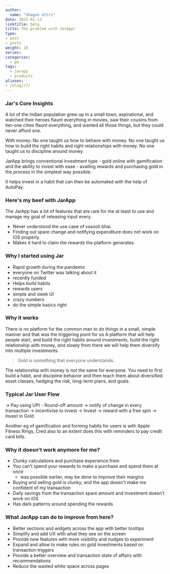 ```yaml
---
author:
  name: "Shagun attri"
date: 2023-01-13
linktitle: beta
title: The problem with JarApp!
type:
- post
- posts
weight: 10
series:
categories:
  - pm
tags:
  - jarapp
  - products
aliases:
- /blog/r7/
---
```


### Jar's Core Insights

A lot of the Indian population grew up in a small town, aspirational, and watched their heroes flaunt everything in movies, saw their cousins from tier-one cities flaunt everything, and wanted all those things, but they could never afford one.

With money:
No one taught us how to behave with money.
No one taught us how to build the right habits and right relationships with money.
No one taught us to discipline around money. 

JarApp brings conventional investment type - gold online with gamification and the ability to invest with ease - availing rewards and purchasing gold in the process in the simplest way possible.

It helps invest in a habit that can then be automated with the help of AutoPay.

### Here's my beef with JarApp

The JarApp has a lot of features that are rare for me at least to use and manage my goal of releasing input every.
- Never understood the use case of vasooli bhai.
- Finding out spare change and notifying expenditure does not work on iOS properly.
- Makes it hard to claim the rewards the platform generates.

### Why I started using Jar

- Rapid growth during the pandemic
- everyone on Twitter was talking about it
- recently funded
- Helps build habits
- rewards users
- simple and sleek UI
- crazy numbers
- do the simple basics right

### Why it works

There is no platform for the common man to do things in a small, simple manner and that was the triggering point for us
A platform that will help people start, and build the right habits around investments, build the right relationship with money, and slowly from there we will help them diversify into multiple investments.

> Gold is something that everyone understands. 

The relationship with money is not the same for everyone. You need to first build a habit, and discipline behavior and then teach them about diversified asset classes, hedging the risk, long-term plans, and goals.

### Typical Jar User Flow

 -> Pay using UPI - Round-off amount -> notify of change in every transaction -> incentivise to invest -> Invest -> reward with a free spin -> Invest in Gold

Another eg of gamification and forming habits for users is with Apple Fitness Rings, Cred also to an extent does this with reminders to pay credit card bills.

### Why it doesn't work anymore for me?

- Clunky calculations and purchase experience from 
- You can't spend your rewards to make a purchase and spend them at once
	- was possible earlier, may be done to improve their margins
- Buying and selling gold is clunky; and the app doesn't make me confident of my transaction
- Daily savings from the transaction spare amount and investment doesn't work on iOS
- Has dark patterns around spending the rewards

### What JarApp can do to improve from here?

- Better sections and widgets across the app with better tooltips 
- Simplify and add UX with what they see on the screen
- Provide new features with more visibility and nudges to experiment
- Expand and allow to make rules on gold investments based on transaction triggers
- Provide a better overview and transaction state of affairs with recommendations
- Reduce the wasted white space across pages